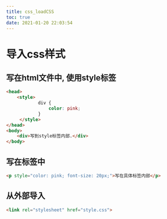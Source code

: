 ```yaml
---
title: css_loadCSS
toc: true
date: 2021-01-20 22:03:54
---
```

# 导入css样式

## 写在html文件中, 使用style标签

```html
<head>
    <style>
            div {
                color: pink;
            }
     </style>
</head>
<body>
    <div>写到style标签内部.</div>
</body>
```
## 写在标签中
```html
<p style="color: pink; font-size: 20px;">写在具体标签内部</p>
```

## 从外部导入
```html
<link rel="stylesheet" href="style.css">
```
